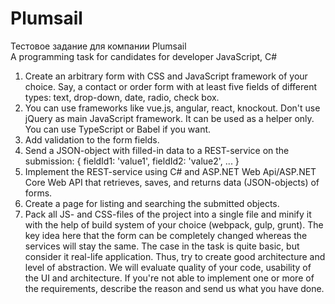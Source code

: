 # Plumsail
Тестовое задание для компании Plumsail  
A programming task for candidates for developer JavaScript, C#
1. Create an arbitrary form with CSS and JavaScript framework of your choice. Say, a contact or order form with at least five fields of different types: text, drop-down, date, radio, check box.
2. You can use frameworks like vue.js, angular, react, knockout. Don't use jQuery as main JavaScript framework. It can be used as a helper only. You can use TypeScript or Babel if you want.
3. Add validation to the form fields.
4. Send a JSON-object with filled-in data to a REST-service on the submission:
{
  fieldId1: 'value1',
  fieldId2: 'value2',
  ...
}
5. Implement the REST-service using C# and ASP.NET Web Api/ASP.NET Core Web API that retrieves, saves, and returns data (JSON-objects) of forms.
6. Create a page for listing and searching the submitted objects.
7. Pack all JS- and CSS-files of the project into a single file and minify it with the help of build system of your choice (webpack, gulp, grunt).
The key idea here that the form can be completely changed whereas the services will stay the same.
The case in the task is quite basic, but consider it real-life application. Thus, try to create good architecture and level of abstraction. We will evaluate quality of your code, usability of the UI and architecture.
If you're not able to implement one or more of the requirements, describe the reason and send us what you have done.
